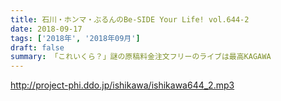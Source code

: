 ```yaml
---
title: 石川・ホンマ・ぶるんのBe-SIDE Your Life! vol.644-2
date: 2018-09-17
tags: ['2018年', '2018年09月']
draft: false
summary: 「これいくら？」謎の原稿料金注文フリーのライブは最高KAGAWA
---
```


http://project-phi.ddo.jp/ishikawa/ishikawa644_2.mp3
